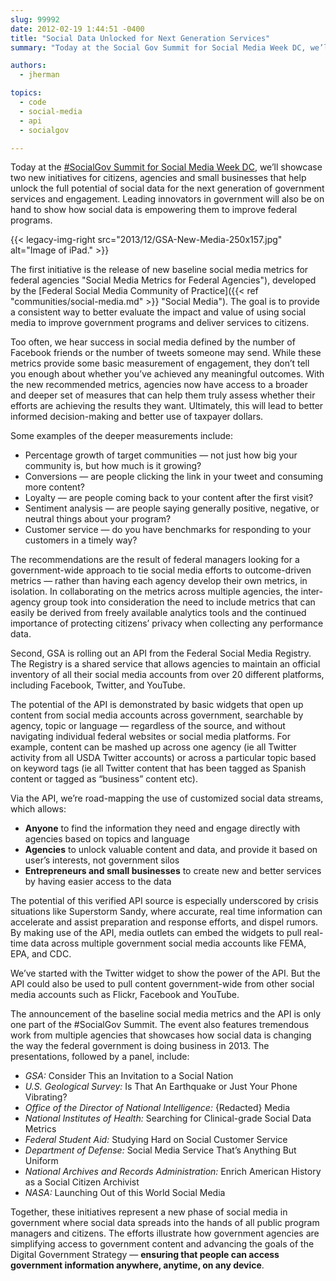 ```yaml
---
slug: 99992
date: 2012-02-19 1:44:51 -0400
title: "Social Data Unlocked for Next Generation Services"
summary: "Today at the Social Gov Summit for Social Media Week DC, we’ll showcase two new initiatives for citizens, agencies and small businesses that help unlock the full potential of social data for the next generation of government services and engagement."

authors:
  - jherman

topics:
  - code
  - social-media
  - api
  - socialgov

---
```


Today at the [#SocialGov Summit for Social Media Week DC](http://socialmediaweek.org/washingtondc/events/?id=54458#.URwVBKVlFus), we’ll showcase two new initiatives for citizens, agencies and small businesses that help unlock the full potential of social data for the next generation of government services and engagement. Leading innovators in government will also be on hand to show how social data is empowering them to improve federal programs.

{{< legacy-img-right src="2013/12/GSA-New-Media-250x157.jpg" alt="Image of iPad." >}}

The first initiative is the release of new baseline social media metrics for federal agencies "Social Media Metrics for Federal Agencies"), developed by the [Federal Social Media Community of Practice]({{< ref "communities/social-media.md" >}} "Social Media"). The goal is to provide a consistent way to better evaluate the impact and value of using social media to improve government programs and deliver services to citizens.

Too often, we hear success in social media defined by the number of Facebook friends or the number of tweets someone may send. While these metrics provide some basic measurement of engagement, they don’t tell you enough about whether you’ve achieved any meaningful outcomes. With the new recommended metrics, agencies now have access to a broader and deeper set of measures that can help them truly assess whether their efforts are achieving the results they want. Ultimately, this will lead to better informed decision-making and better use of taxpayer dollars.

Some examples of the deeper measurements include:

* Percentage growth of target communities — not just how big your community is, but how much is it growing?
* Conversions — are people clicking the link in your tweet and consuming more content?
* Loyalty — are people coming back to your content after the first visit?
* Sentiment analysis — are people saying generally positive, negative, or neutral things about your program?
* Customer service — do you have benchmarks for responding to your customers in a timely way?

The recommendations are the result of federal managers looking for a government-wide approach to tie social media efforts to outcome-driven metrics — rather than having each agency develop their own metrics, in isolation. In collaborating on the metrics across multiple agencies, the inter-agency group took into consideration the need to include metrics that can easily be derived from freely available analytics tools and the continued importance of protecting citizens’ privacy when collecting any performance data.

Second, GSA is rolling out an API from the Federal Social Media Registry. The Registry is a shared service that allows agencies to maintain an official inventory of all their social media accounts from over 20 different platforms, including Facebook, Twitter, and YouTube.

The potential of the API is demonstrated by basic widgets that open up content from social media accounts across government, searchable by agency, topic or language — regardless of the source, and without navigating individual federal websites or social media platforms. For example, content can be mashed up across one agency (ie all Twitter activity from all USDA Twitter accounts) or across a particular topic based on keyword tags (ie all Twitter content that has been tagged as Spanish content or tagged as “business” content etc).

Via the API, we’re road-mapping the use of customized social data streams, which allows:

  * **Anyone** to find the information they need and engage directly with agencies based on topics and language
  * **Agencies** to unlock valuable content and data, and provide it based on user’s interests, not government silos
  * **Entrepreneurs and small businesses** to create new and better services by having easier access to the data

The potential of this verified API source is especially underscored by crisis situations like Superstorm Sandy, where accurate, real time information can accelerate and assist preparation and response efforts, and dispel rumors. By making use of the API, media outlets can embed the widgets to pull real-time data across multiple government social media accounts like FEMA, EPA, and CDC.

We’ve started with the Twitter widget to show the power of the API. But the API could also be used to pull content government-wide from other social media accounts such as Flickr, Facebook and YouTube.

The announcement of the baseline social media metrics and the API is only one part of the #SocialGov Summit. The event also features tremendous work from multiple agencies that showcases how social data is changing the way the federal government is doing business in 2013. The presentations, followed by a panel, include:

* _GSA:_ Consider This an Invitation to a Social Nation
* _U.S. Geological Survey:_ Is That An Earthquake or Just Your Phone Vibrating?
* _Office of the Director of National Intelligence:_ {Redacted} Media
* _National Institutes of Health:_ Searching for Clinical-grade Social Data Metrics
* _Federal Student Aid:_ Studying Hard on Social Customer Service
* _Department of Defense:_ Social Media Service That’s Anything But Uniform
* _National Archives and Records Administration:_ Enrich American History as a Social Citizen Archivist
* _NASA:_ Launching Out of this World Social Media

Together, these initiatives represent a new phase of social media in government where social data spreads into the hands of all public program managers and citizens. The efforts illustrate how government agencies are simplifying access to government content and advancing the goals of the Digital Government Strategy &mdash; **ensuring that people can access government information anywhere, anytime, on any device**.
